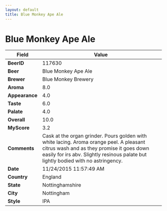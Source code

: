 ```yaml
---
layout: default
title: Blue Monkey Ape Ale
---
```


# Blue Monkey Ape Ale

| Field         | Value     |
|---------------|-----------|
| **BeerID** | 117630 |
| **Beer** | Blue Monkey Ape Ale |
| **Brewer** | Blue Monkey Brewery |
| **Aroma** | 8.0 |
| **Appearance** | 4.0 |
| **Taste** | 6.0 |
| **Palate** | 4.0 |
| **Overall** | 10.0 |
| **MyScore** | 3.2 |
| **Comments** | Cask at the organ grinder. Pours golden with white lacing. Aroma orange peel. A pleasant citrus wash and as they promise it goes down easily for irs abv. Slightly resinous palate but lightly bodied with no astringency. |
| **Date** | 11/24/2015 11:57:49 AM |
| **Country** | England |
| **State** | Nottinghamshire |
| **City** | Nottingham |
| **Style** | IPA |
